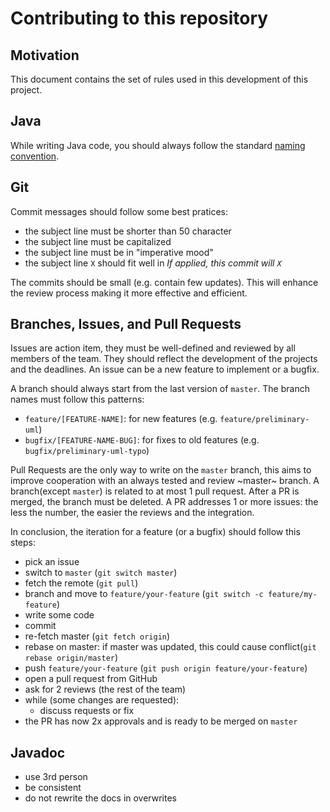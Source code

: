 # Contributing to this repository

## Motivation

This document contains the set of rules used in this development of this project.

## Java

While writing Java code, you should always follow the standard [naming convention](https://www.oracle.com/java/technologies/javase/codeconventions-namingconventions.html).

## Git

Commit messages should follow some best pratices:
- the subject line must be shorter than 50 character
- the subject line must be capitalized
- the subject line must be in "imperative mood"
- the subject line `X` should fit well in _If applied, this commit will `X`_

The commits should be small (e.g. contain few updates). This will enhance the review process making it more effective and efficient.

## Branches, Issues, and Pull Requests

Issues are action item, they must be well-defined and reviewed by all members of the team. They should reflect the development of the projects and the deadlines.
An issue can be a new feature to implement or a bugfix.

A branch should always start from the last version of `master`.
The branch names must follow this patterns:
- `feature/[FEATURE-NAME]`: for new features (e.g. `feature/preliminary-uml`)
- `bugfix/[FEATURE-NAME-BUG]`: for fixes to old features (e.g. `bugfix/preliminary-uml-typo`)

Pull Requests are the only way to write on the `master` branch, this aims to improve cooperation with an always tested and review ~master~ branch.
A branch(except `master`) is related to at most 1 pull request. After a PR is merged, the branch must be deleted.
A PR addresses 1 or more issues: the less the number, the easier the reviews and the integration.

In conclusion, the iteration for a feature (or a bugfix) should follow this steps:
- pick an issue
- switch to `master` (`git switch master`)
- fetch the remote (`git pull`)
- branch and move to `feature/your-feature` (`git switch -c feature/my-feature`)
- write some code
- commit
- re-fetch master (`git fetch origin`)
- rebase on master: if master was updated, this could cause conflict(`git rebase origin/master`)
- push `feature/your-feature` (`git push origin feature/your-feature`)
- open a pull request from GitHub
- ask for 2 reviews (the rest of the team)
- while (some changes are requested):
  - discuss requests or fix
- the PR has now 2x approvals and is ready to be merged on `master`

## Javadoc
- use 3rd person
- be consistent
- do not rewrite the docs in overwrites 

